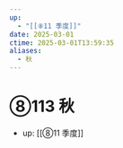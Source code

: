 ```yaml
---
up:
  - "[[⑧11 季度]]"
date: 2025-03-01
ctime: 2025-03-01T13:59:35
aliases:
  - 秋
---
```


# ⑧113 秋

- up: [[⑧11 季度]]
